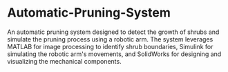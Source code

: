# Automatic-Pruning-System
An automatic pruning system designed to detect the growth of shrubs and simulate the pruning process using a robotic arm. The system leverages MATLAB for image processing to identify shrub boundaries, Simulink for simulating the robotic arm's movements, and SolidWorks for designing and visualizing the mechanical components.

